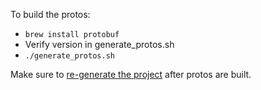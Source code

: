 To build the protos:
- `brew install protobuf`
- Verify version in generate_protos.sh
- `./generate_protos.sh`

Make sure to [re-generate the project](https://github.com/firebase/firebase-ios-sdk/tree/perfNpScript/FirebasePerformance#to-develop-on-firebase-performance) after protos are built.
